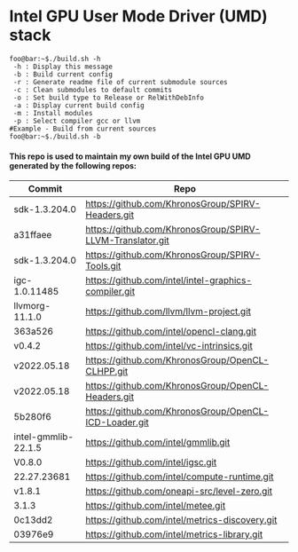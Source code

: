 # Intel GPU User Mode Driver (UMD) stack

```console
foo@bar:~$./build.sh -h
 -h : Display this message
 -b : Build current config
 -r : Generate readme file of current submodule sources
 -c : Clean submodules to default commits
 -o : Set build type to Release or RelWithDebInfo
 -a : Display current build config
 -m : Install modules
 -p : Select compiler gcc or llvm
#Example - Build from current sources
foo@bar:~$./build.sh -b
```

#### This repo is used to maintain my own build of the Intel GPU UMD generated by the following repos: 

| Commit                | Repo                                                          |
| --------------------- | ------------------------------------------------------------- |
|         sdk-1.3.204.0 | https://github.com/KhronosGroup/SPIRV-Headers.git             |
|              a31ffaee | https://github.com/KhronosGroup/SPIRV-LLVM-Translator.git     |
|         sdk-1.3.204.0 | https://github.com/KhronosGroup/SPIRV-Tools.git               |
|         igc-1.0.11485 | https://github.com/intel/intel-graphics-compiler.git          |
|        llvmorg-11.1.0 | https://github.com/llvm/llvm-project.git                      |
|               363a526 | https://github.com/intel/opencl-clang.git                     |
|                v0.4.2 | https://github.com/intel/vc-intrinsics.git                    |
|           v2022.05.18 | https://github.com/KhronosGroup/OpenCL-CLHPP.git              |
|           v2022.05.18 | https://github.com/KhronosGroup/OpenCL-Headers.git            |
|               5b280f6 | https://github.com/KhronosGroup/OpenCL-ICD-Loader.git         |
|   intel-gmmlib-22.1.5 | https://github.com/intel/gmmlib.git                           |
|                V0.8.0 | https://github.com/intel/igsc.git                             |
|           22.27.23681 | https://github.com/intel/compute-runtime.git                  |
|                v1.8.1 | https://github.com/oneapi-src/level-zero.git                  |
|                 3.1.3 | https://github.com/intel/metee.git                            |
|               0c13dd2 | https://github.com/intel/metrics-discovery.git                |
|               03976e9 | https://github.com/intel/metrics-library.git                  |
